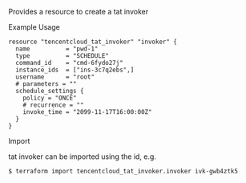 Provides a resource to create a tat invoker

Example Usage

```hcl
resource "tencentcloud_tat_invoker" "invoker" {
  name          = "pwd-1"
  type          = "SCHEDULE"
  command_id    = "cmd-6fydo27j"
  instance_ids  = ["ins-3c7q2ebs",]
  username      = "root"
  # parameters = ""
  schedule_settings {
	policy = "ONCE"
	# recurrence = ""
	invoke_time = "2099-11-17T16:00:00Z"
  }
}

```
Import

tat invoker can be imported using the id, e.g.
```
$ terraform import tencentcloud_tat_invoker.invoker ivk-gwb4ztk5
```